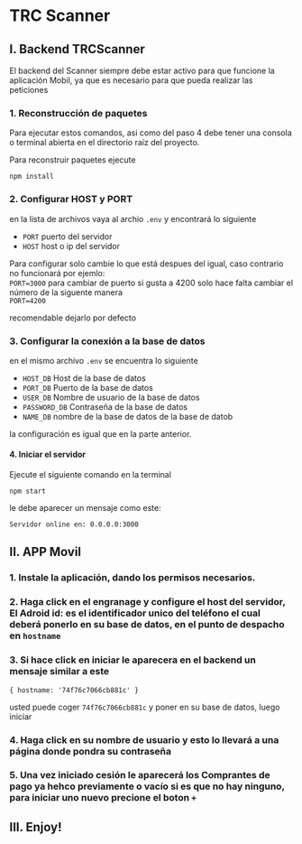 # TRC Scanner
## I. Backend TRCScanner
El backend del Scanner siempre debe estar activo para que funcione la aplicación
Mobil, ya que es necesario para que pueda realizar las peticiones

### 1. Reconstrucción de paquetes
Para ejecutar estos comandos, asi como del paso 4 debe tener una consola o terminal
abierta en el directorio raíz del proyecto.  

Para reconstruir paquetes ejecute

```
npm install
```

### 2. Configurar HOST y PORT

en la lista de archivos vaya al archio ``` .env ``` y encontrará lo siguiente

* ```PORT``` puerto del servidor
* ```HOST``` host o ip del servidor

Para configurar solo cambie lo que está despues del igual, caso contrario no funcionará
por ejemlo:   
```PORT=3000```
para cambiar de puerto si gusta a 4200 solo hace falta cambiar el número de la siguente manera    
```PORT=4200```

recomendable dejarlo por defecto

### 3. Configurar la conexión a la base de datos
en el mismo archivo ```.env``` se encuentra lo siguiente

* ```HOST_DB``` Host de la base de datos
* ```PORT_DB``` Puerto de la base de datos
* ```USER_DB``` Nombre de usuario de la base de datos
* ```PASSWORD_DB``` Contraseña de la base de datos
* ```NAME_DB``` nombre de la base de datos de la base de datob

la configuración es igual que en la parte anterior.

#### 4. Iniciar el servidor
Ejecute el siguiente comando en la terminal
```
npm start
```
le debe aparecer un mensaje como este: 

```Servidor online en: 0.0.0.0:3000```

## II. APP Movil
### 1. Instale la aplicación, dando los permisos necesarios.
### 2. Haga click en el engranage y configure el host del servidor, El Adroid id: es el identificador unico del teléfono el cual deberá ponerlo en su base de datos, en el punto de despacho en ```hostname```
### 3. Si hace click en iniciar le aparecera en el backend un mensaje similar a este    
```
{ hostname: '74f76c7066cb881c' }
```
usted puede coger ```74f76c7066cb881c``` y poner en su base de datos, luego iniciar

### 4. Haga click en su nombre de usuario y esto lo llevará a una página donde pondra su contraseña
### 5. Una vez iniciado cesión le aparecerá los Comprantes de pago ya hehco previamente o vacío si es que no hay ninguno, para iniciar uno nuevo precione el boton ```+```

## III. Enjoy!

